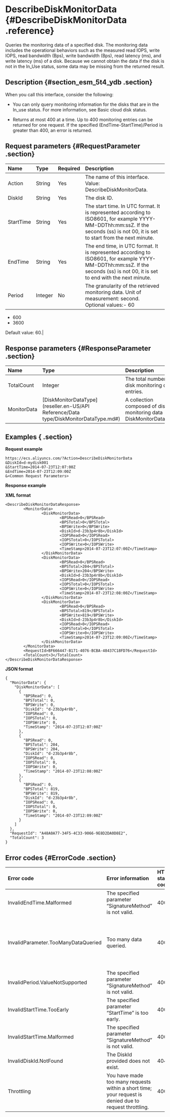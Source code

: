 # DescribeDiskMonitorData {#DescribeDiskMonitorData .reference}

Queries the monitoring data of a specified disk. The monitoring data includes the operational behaviors such as the measured read IOPS, write IOPS, read bandwidth \(Bps\), write bandwidth \(Bps\), read latency \(ms\), and write latency \(ms\) of a disk. Because we cannot obtain the data if the disk is not in the In\_Use status, some data may be missing from the returned result.

## Description {#section_esm_5t4_ydb .section}

When you call this interface, consider the following:

-   You can only query monitoring information for the disks that are in the In\_use status. For more information, see Basic cloud disk status.

-   Returns at most 400 at a time. Up to 400 monitoring entries can be returned for one request. If the specified \(EndTime-StartTime\)/Period is greater than 400, an error is returned.


## Request parameters {#RequestParameter .section}

|Name|Type|Required|Description|
|:---|:---|:-------|:----------|
|Action|String|Yes|The name of this interface. Value: DescribeDiskMonitorData.|
|DiskId|String|Yes|The disk ID.|
|StartTime|String|Yes|The start time. In UTC format. It is represented according to ISO8601, for example YYYY-MM-DDThh:mm:ssZ. If the seconds \(ss\) is not 00, it is set to start from the next minute.|
|EndTime|String|Yes|The end time, in UTC format. It is represented according to ISO8601, for example YYYY-MM-DDThh:mm:ssZ. If the seconds \(ss\) is not 00, it is set to end with the next minute.|
|Period|Integer|No|The granularity of the retrieved monitoring data. Unit of measurement: second.  Optional values:-   60
-   600
-   3600

Default value: 60.|

## Response parameters {#ResponseParameter .section}

|Name|Type|Description|
|:---|:---|:----------|
|TotalCount|Integer|The total number of disk monitoring data entries.|
|MonitorData|[DiskMonitorDataType](reseller.en-US/API Reference/Data type/DiskMonitorDataType.md#)|A collection composed of disk monitoring data DiskMonitorDataType.|

## Examples { .section}

**Request example** 

```
https://ecs.aliyuncs.com/?Action=DescribeDiskMonitorData
&DiskId=d-mydisk001
&StartTime=2014-07-23T12:07:00Z
&EndTime=2014-07-23T12:09:00Z
&<Common Request Parameters>
```

**Response example** 

**XML format**

```
<DescribeDiskMonitorDataResponse>
        <MonitorData>
                <DiskMonitorData>
                        <BPSRead>0</BPSRead>
                        <BPSTotal>0</BPSTotal>
                        <BPSWrite>0</BPSWrite>
                        <DiskId>d-23b3p4r8b</DiskId>
                        <IOPSRead>0</IOPSRead>
                        <IOPSTotal>0</IOPSTotal>
                        <IOPSWrite>0</IOPSWrite>
                        <TimeStamp>2014-07-23T12:07:00Z</TimeStamp>
                </DiskMonitorData>
                <DiskMonitorData>
                        <BPSRead>0</BPSRead>
                        <BPSTotal>204</BPSTotal>
                        <BPSWrite>204</BPSWrite>
                        <DiskId>d-23b3p4r8b</DiskId>
                        <IOPSRead>0</IOPSRead>
                        <IOPSTotal>0</IOPSTotal>
                        <IOPSWrite>0</IOPSWrite>
                        <TimeStamp>2014-07-23T12:08:00Z</TimeStamp>
                </DiskMonitorData>
                <DiskMonitorData>
                        <BPSRead>0</BPSRead>
                        <BPSTotal>819</BPSTotal>
                        <BPSWrite>819</BPSWrite>
                        <DiskId>d-23b3p4r8b</DiskId>
                        <IOPSRead>0</IOPSRead>
                        <IOPSTotal>0</IOPSTotal>
                        <IOPSWrite>0</IOPSWrite>
                        <TimeStamp>2014-07-23T12:09:00Z</TimeStamp>
                </DiskMonitorData>
        </MonitorData>
        <RequestId>BF666447-B171-4076-BCBA-48437C18FD76</RequestId>
        <TotalCount>3</TotalCount>
</DescribeDiskMonitorDataResponse>
```

 **JSON format** 

```
{
  "MonitorData": {
    "DiskMonitorData": [
      {
        "BPSRead": 0,
        "BPSTotal": 0,
        "BPSWrite": 0,
        "DiskId": "d-23b3p4r8b",
        "IOPSRead": 0,
        "IOPSTotal": 0,
        "IOPSWrite": 0,
        "TimeStamp": "2014-07-23T12:07:00Z"
      },
      {
        "BPSRead": 0,
        "BPSTotal": 204,
        "BPSWrite": 204,
        "DiskId": "d-23b3p4r8b",
        "IOPSRead": 0,
        "IOPSTotal": 0,
        "IOPSWrite": 0,
        "TimeStamp": "2014-07-23T12:08:00Z"
      },
      {
        "BPSRead": 0,
        "BPSTotal": 819,
        "BPSWrite": 819,
        "DiskId": "d-23b3p4r8b",
        "IOPSRead": 0,
        "IOPSTotal": 0,
        "IOPSWrite": 0,
        "TimeStamp": "2014-07-23T12:09:00Z"
      }
    ]
  }, 
  "RequestId": "A48A0A77-34F5-4C33-9066-9E8D2DA0D8E2",
  "TotalCount": 3
}
```

## Error codes {#ErrorCode .section}

|Error code|Error information|HTTP status code|Description|
|:---------|:----------------|:---------------|:----------|
|InvalidEndTime.Malformed|The specified parameter “SignatureMethod” is not valid.|400|The specified `EndTime`  is invalid.|
|InvalidParameter.TooManyDataQueried|Too many data queried.|400|At most 400 data can be returned at a time,  the specified \(`EndTime`–`StartTime`\)/`Peroid` needs to be less than equal 400.|
|InvalidPeriod.ValueNotSupported|The specified parameter “SignatureMethod” is not valid.|400|The specified `Period` is not invalid.|
|InvalidStartTime.TooEarly|The specified parameter “StartTime” is too early.|400|The specified `StartTime` is too early.|
|InvalidStartTime.Malformed|The specified parameter “SignatureMethod” is not valid.|400|The specified `StartTime` is not legal.|
|InvalidDiskId.NotFound|The DiskId provided does not exist.|404|The specified `DiskId`  does not exist.|
|Throttling|You have made too many requests within a short time; your request is denied due to request throttling.|400|During system streaming, please try again later.|

